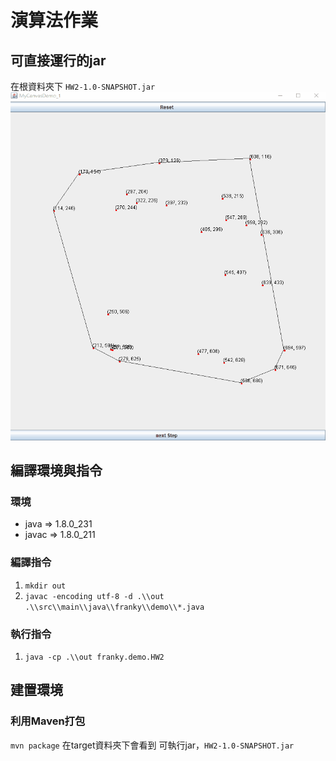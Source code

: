 # 演算法作業
## 可直接運行的jar
在根資料夾下 `HW2-1.0-SNAPSHOT.jar`
![image](./gif/demo.gif)
## 編譯環境與指令
### 環境 
* java => 1.8.0_231
* javac => 1.8.0_211
### 編譯指令
1. `mkdir out`
2. `javac -encoding utf-8 -d .\\out .\\src\\main\\java\\franky\\demo\\*.java`
### 執行指令
1. `java -cp .\\out franky.demo.HW2`
## 建置環境
### 利用Maven打包
`mvn package` 在target資料夾下會看到 可執行jar，`HW2-1.0-SNAPSHOT.jar`

